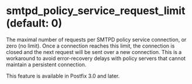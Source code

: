 # smtpd_policy_service_request_limit (default: 0)

The maximal number of requests per SMTPD policy service connection,
or zero (no limit). Once a connection reaches this limit, the
connection is closed and the next request will be sent over a new
connection. This is a workaround to avoid error-recovery delays
with policy servers that cannot maintain a persistent connection.




This feature is available in Postfix 3.0 and later.



